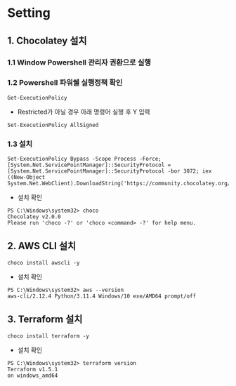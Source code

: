 # Setting
## 1. Chocolatey 설치 
### 1.1 Window Powershell 관리자 권환으로 실행
### 1.2 Powershell 파워쉘 실행정책 확인
```
Get-ExecutionPolicy
```
- Restricted가 아닐 경우 아래 명령어 실행 후 Y 입력
```
Set-ExecutionPolicy AllSigned
```
### 1.3 설치
```
Set-ExecutionPolicy Bypass -Scope Process -Force; [System.Net.ServicePointManager]::SecurityProtocol = [System.Net.ServicePointManager]::SecurityProtocol -bor 3072; iex ((New-Object System.Net.WebClient).DownloadString('https://community.chocolatey.org/install.ps1'))
```
- 설치 확인
```
PS C:\Windows\system32> choco
Chocolatey v2.0.0
Please run 'choco -?' or 'choco <command> -?' for help menu.
```
## 2. AWS CLI 설치
```
choco install awscli -y
```
- 설치 확인
```
PS C:\Windows\system32> aws --version
aws-cli/2.12.4 Python/3.11.4 Windows/10 exe/AMD64 prompt/off
```

## 3. Terraform 설치
```
choco install terraform -y
```
- 설치 확인
```
PS C:\Windows\system32> terraform version
Terraform v1.5.1
on windows_amd64
```
